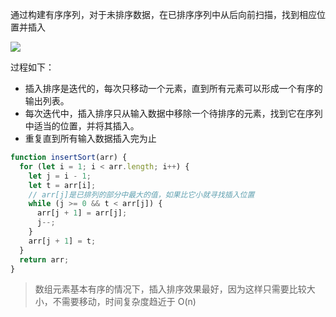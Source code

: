 通过构建有序序列，对于未排序数据，在已排序序列中从后向前扫描，找到相应位置并插入

![](https://p1-jj.byteimg.com/tos-cn-i-t2oaga2asx/gold-user-assets/2017/7/27/da44baba996d9c4e8ddeb43a01c2139d~tplv-t2oaga2asx-watermark.awebp)

过程如下：

- 插入排序是迭代的，每次只移动一个元素，直到所有元素可以形成一个有序的输出列表。
- 每次迭代中，插入排序只从输入数据中移除一个待排序的元素，找到它在序列中适当的位置，并将其插入。
- 重复直到所有输入数据插入完为止

```javascript
function insertSort(arr) {
  for (let i = 1; i < arr.length; i++) {
    let j = i - 1;
    let t = arr[i];
    // arr[j]是已排列的部分中最大的值，如果比它小就寻找插入位置
    while (j >= 0 && t < arr[j]) {
      arr[j + 1] = arr[j];
      j--;
    }
    arr[j + 1] = t;
  }
  return arr;
}
```

> 数组元素基本有序的情况下，插入排序效果最好，因为这样只需要比较大小，不需要移动，时间复杂度趋近于 O(n)
